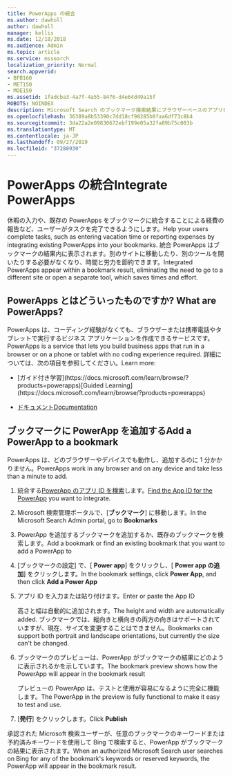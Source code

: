 ```yaml
---
title: PowerApps の統合
ms.author: dawholl
author: dawholl
manager: kellis
ms.date: 12/18/2018
ms.audience: Admin
ms.topic: article
ms.service: mssearch
localization_priority: Normal
search.appverid:
- BFB160
- MET150
- MOE150
ms.assetid: 1fadcba3-4a7f-4a55-8476-d4e64d49a15f
ROBOTS: NOINDEX
description: Microsoft Search のブックマーク検索結果にブラウザーベースのアプリを含める
ms.openlocfilehash: 36389a8b53390c7dd18cf98285b0faa6df73c8b4
ms.sourcegitcommit: 3da22a2e09830672ebf199e05a32fa89b75c083b
ms.translationtype: MT
ms.contentlocale: ja-JP
ms.lasthandoff: 09/27/2019
ms.locfileid: "37288930"
---
```

# <a name="integrate-powerapps"></a><span data-ttu-id="4c4fe-103">PowerApps の統合</span><span class="sxs-lookup"><span data-stu-id="4c4fe-103">Integrate PowerApps</span></span>
   
<span data-ttu-id="4c4fe-104">休暇の入力や、既存の PowerApps をブックマークに統合することによる経費の報告など、ユーザーがタスクを完了できるようにします。</span><span class="sxs-lookup"><span data-stu-id="4c4fe-104">Help your users complete tasks, such as entering vacation time or reporting expenses by integrating existing PowerApps into your bookmarks.</span></span> <span data-ttu-id="4c4fe-105">統合 PowerApps はブックマークの結果内に表示されます。別のサイトに移動したり、別のツールを開いたりする必要がなくなり、時間と労力を節約できます。</span><span class="sxs-lookup"><span data-stu-id="4c4fe-105">Integrated PowerApps appear within a bookmark result, eliminating the need to go to a different site or open a separate tool, which saves times and effort.</span></span>
  
## <a name="what-are-powerapps"></a><span data-ttu-id="4c4fe-106">PowerApps とはどういったものですか? </span><span class="sxs-lookup"><span data-stu-id="4c4fe-106">What are PowerApps?</span></span>

<span data-ttu-id="4c4fe-107">PowerApps は、コーディング経験がなくても、ブラウザーまたは携帯電話やタブレットで実行するビジネス アプリケーションを作成できるサービスです。</span><span class="sxs-lookup"><span data-stu-id="4c4fe-107">PowerApps is a service that lets you build business apps that run in a browser or on a phone or tablet with no coding experience required.</span></span> <span data-ttu-id="4c4fe-108">詳細については、次の項目を参照してください。</span><span class="sxs-lookup"><span data-stu-id="4c4fe-108">Learn more:</span></span>
  
- <span data-ttu-id="4c4fe-109">
  [ガイド付き学習](https://docs.microsoft.com/learn/browse/?products=powerapps)</span><span class="sxs-lookup"><span data-stu-id="4c4fe-109">[Guided Learning](https://docs.microsoft.com/learn/browse/?products=powerapps)</span></span>
    
- [<span data-ttu-id="4c4fe-110">ドキュメント</span><span class="sxs-lookup"><span data-stu-id="4c4fe-110">Documentation</span></span>](https://docs.microsoft.com/powerapps/)
    
## <a name="add-a-powerapp-to-a-bookmark"></a><span data-ttu-id="4c4fe-111">ブックマークに PowerApp を追加する</span><span class="sxs-lookup"><span data-stu-id="4c4fe-111">Add a PowerApp to a bookmark</span></span>

<span data-ttu-id="4c4fe-112">PowerApps は、どのブラウザーやデバイスでも動作し、追加するのに 1 分かかりません。</span><span class="sxs-lookup"><span data-stu-id="4c4fe-112">PowerApps work in any browser and on any device and take less than a minute to add.</span></span>
  
1. <span data-ttu-id="4c4fe-113">統合する[PowerApp のアプリ ID を検索](https://docs.microsoft.com/powerapps/maker/canvas-apps/get-sessionid#get-an-app-id)します。</span><span class="sxs-lookup"><span data-stu-id="4c4fe-113">[Find the App ID for the PowerApp](https://docs.microsoft.com/powerapps/maker/canvas-apps/get-sessionid#get-an-app-id) you want to integrate.</span></span>
    
2. <span data-ttu-id="4c4fe-114">Microsoft 検索管理ポータルで、[**ブックマーク**] に移動します。</span><span class="sxs-lookup"><span data-stu-id="4c4fe-114">In the Microsoft Search Admin portal, go to **Bookmarks**</span></span>
    
3. <span data-ttu-id="4c4fe-115">PowerApp を追加するブックマークを追加するか、既存のブックマークを検索します。</span><span class="sxs-lookup"><span data-stu-id="4c4fe-115">Add a bookmark or find an existing bookmark that you want to add a PowerApp to</span></span>
    
4. <span data-ttu-id="4c4fe-116">[ブックマークの設定] で、[ **Power app**] をクリックし、[ **Power app の追加**] をクリックします。</span><span class="sxs-lookup"><span data-stu-id="4c4fe-116">In the bookmark settings, click **Power App**, and then click **Add a Power App**</span></span>
    
5. <span data-ttu-id="4c4fe-117">アプリ ID を入力または貼り付けます。</span><span class="sxs-lookup"><span data-stu-id="4c4fe-117">Enter or paste the App ID</span></span>
    
    <span data-ttu-id="4c4fe-118">高さと幅は自動的に追加されます。</span><span class="sxs-lookup"><span data-stu-id="4c4fe-118">The height and width are automatically added.</span></span> <span data-ttu-id="4c4fe-119">ブックマークでは、縦向きと横向きの両方の向きはサポートされていますが、現在、サイズを変更することはできません。</span><span class="sxs-lookup"><span data-stu-id="4c4fe-119">Bookmarks can support both portrait and landscape orientations, but currently the size can't be changed.</span></span>
    
6. <span data-ttu-id="4c4fe-120">ブックマークのプレビューは、PowerApp がブックマークの結果にどのように表示されるかを示しています。</span><span class="sxs-lookup"><span data-stu-id="4c4fe-120">The bookmark preview shows how the PowerApp will appear in the bookmark result</span></span>
    
    <span data-ttu-id="4c4fe-121">プレビューの PowerApp は、テストと使用が容易になるように完全に機能します。</span><span class="sxs-lookup"><span data-stu-id="4c4fe-121">The PowerApp in the preview is fully functional to make it easy to test and use.</span></span>
    
7. <span data-ttu-id="4c4fe-122">[**発行**] をクリックします。</span><span class="sxs-lookup"><span data-stu-id="4c4fe-122">Click **Publish**</span></span>
    
<span data-ttu-id="4c4fe-123">承認された Microsoft 検索ユーザーが、任意のブックマークのキーワードまたは予約済みキーワードを使用して Bing で検索すると、PowerApp がブックマークの結果に表示されます。</span><span class="sxs-lookup"><span data-stu-id="4c4fe-123">When an authorized Microsoft Search user searches on Bing for any of the bookmark's keywords or reserved keywords, the PowerApp will appear in the bookmark result.</span></span>
